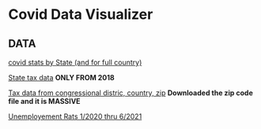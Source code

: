 # Covid Data Visualizer


## DATA

[covid stats by State (and for full country)](https://covidtracking.com/data/download)

[State tax data](https://www.irs.gov/statistics/soi-tax-stats-individual-income-tax-state-data) **ONLY FROM 2018**

[Tax data from congressional distric, country, zip](https://www.irs.gov/statistics/soi-tax-stats-data-by-geographic-area) **Downloaded the zip code file and it is MASSIVE**

[Unemployement Rats 1/2020 thru 6/2021](https://www.bls.gov/charts/state-employment-and-unemployment/state-unemployment-rates-animated.htm)
